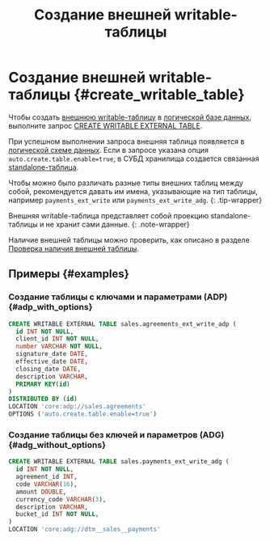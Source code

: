﻿---
layout: default
title: Создание внешней writable-таблицы
nav_order: 12.5
grand_parent: Работа с системой
parent: Управление схемой данных
has_children: false
has_toc: false
---

# Создание внешней writable-таблицы {#create_writable_table}

Чтобы создать [внешнюю writable-таблицу](../../../overview/main_concepts/external_table/external_table.md#writable_table) 
в [логической базе данных](../../../overview/main_concepts/logical_db/logical_db.md), 
выполните запрос [CREATE WRITABLE EXTERNAL TABLE](../../../reference/sql_plus_requests/CREATE_WRITABLE_EXTERNAL_TABLE/CREATE_WRITABLE_EXTERNAL_TABLE.md). 

При успешном выполнении запроса внешняя таблица появляется в 
[логической схеме данных](../../../overview/main_concepts/logical_schema/logical_schema.md). Если в запросе указана
опция `auto.create.table.enable=true`, в СУБД хранилища создается связанная 
[standalone-таблица](../../../overview/main_concepts/standalone_table/standalone_table.md).

Чтобы можно было различать разные типы внешних таблиц между собой, рекомендуется давать им имена, указывающие на тип
таблицы, например `payments_ext_write` или `payments_ext_write_adg`.
{: .tip-wrapper}

Внешняя writable-таблица представляет собой проекцию standalone-таблицы и не хранит сами данные.
{: .note-wrapper}

Наличие внешней таблицы можно проверить, как описано в разделе 
[Проверка наличия внешней таблицы](../entity_presence_check/entity_presence_check.md#ext_table_check).

## Примеры {#examples}

### Создание таблицы с ключами и параметрами (ADP) {#adp_with_options}

```sql
CREATE WRITABLE EXTERNAL TABLE sales.agreements_ext_write_adp (
  id INT NOT NULL,
  client_id INT NOT NULL,
  number VARCHAR NOT NULL,
  signature_date DATE,
  effective_date DATE,
  closing_date DATE,
  description VARCHAR,
  PRIMARY KEY(id)
)
DISTRIBUTED BY (id)
LOCATION 'core:adp://sales.agreements'
OPTIONS ('auto.create.table.enable=true')
```

### Создание таблицы без ключей и параметров (ADG) {#adg_without_options}

```sql
CREATE WRITABLE EXTERNAL TABLE sales.payments_ext_write_adg (
  id INT NOT NULL,
  agreement_id INT,
  code VARCHAR(16),
  amount DOUBLE,
  currency_code VARCHAR(3),
  description VARCHAR,
  bucket_id INT NOT NULL,
)
LOCATION 'core:adg://dtm__sales__payments'
```